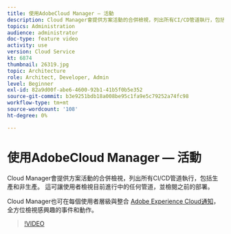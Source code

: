 ```yaml
---
title: 使用AdobeCloud Manager — 活動
description: Cloud Manager會提供方案活動的合併檢視，列出所有CI/CD管道執行，包括生產和非生產。 這可讓使用者檢視目前進行中的任何管道，並檢閱之前的部署。
topics: Administration
audience: administrator
doc-type: feature video
activity: use
version: Cloud Service
kt: 6874
thumbnail: 26319.jpg
topic: Architecture
role: Architect, Developer, Admin
level: Beginner
exl-id: 82a9d00f-abe6-4600-92b1-41b5f0b5e352
source-git-commit: b3e9251bdb18a008be95c1fa9e5c79252a74fc98
workflow-type: tm+mt
source-wordcount: '108'
ht-degree: 0%

---
```


# 使用AdobeCloud Manager — 活動

Cloud Manager會提供方案活動的合併檢視，列出所有CI/CD管道執行，包括生產和非生產。 這可讓使用者檢視目前進行中的任何管道，並檢閱之前的部署。

Cloud Manager也可在每個使用者層級與整合 [Adobe Experience Cloud通知](https://experienceleague.adobe.com/docs/experience-manager-cloud-manager/using/how-to-use/notifications.html)，全方位檢視感興趣的事件和動作。

>[!VIDEO](https://video.tv.adobe.com/v/26319?quality=12&learn=on)

